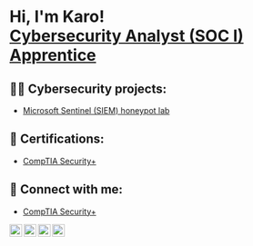 <h1>Hi, I'm Karo! <br/><a href="https://github.com/karo1122023">Cybersecurity Analyst (SOC I) Apprentice</a>

<h2>👨‍💻 Cybersecurity projects:</h2>

  - [Microsoft Sentinel (SIEM) honeypot lab](https://github.com/karo1122023/LABURL)

<h2>📜 Certifications:</h2>
 
  - [CompTIA Security+](https://www.credly.com/badges/0e660813-d1af-4fff-9843-aa4ad101bfe5/public_url)


<h2> 🤳 Connect with me:</h2>

  - [CompTIA Security+](www.linkedin.com/in/karo-abobo-8710b3277)

[<img align="left" alt="JoshMadakor | YouTube" width="22px" src="https://cdn.jsdelivr.net/npm/simple-icons@v3/icons/youtube.svg" />][youtube]
[<img align="left" alt="JoshMadakor | Twitter" width="22px" src="https://cdn.jsdelivr.net/npm/simple-icons@v3/icons/twitter.svg" />][twitter]
[<img align="left" alt="JoshMadakor | LinkedIn" width="22px" src="https://cdn.jsdelivr.net/npm/simple-icons@v3/icons/linkedin.svg" />][linkedin]
[<img align="left" alt="JoshMadakor | Instagram" width="22px" src="https://cdn.jsdelivr.net/npm/simple-icons@v3/icons/instagram.svg" />][instagram]

[twitter]: https://twitter.com/joshmadakor
[youtube]: https://www.youtube.com/c/joshmadakor
[instagram]: https://www.instagram.com/joshmadakor/
[linkedin]: www.linkedin.com/in/karo-abobo-8710b3277


<!--
**joshmadakor1/joshmadakor1** is a ✨ _special_ ✨ repository because its `README.md` (this file) appears on your GitHub profile.

Here are some ideas to get you started:

- 🔭 I’m currently working on ...
- 🌱 I’m currently learning ...
- 👯 I’m looking to collaborate on ...
- 🤔 I’m looking for help with ...
- 💬 Ask me about ...
- 📫 How to reach me: ...
- 😄 Pronouns: ...
- ⚡ Fun fact: ...
-->
